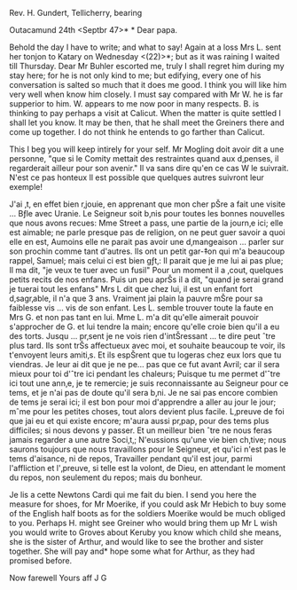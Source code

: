 Rev. H. Gundert, Tellicherry, bearing

 Outacamund 24th <Septbr 47>*
 <Freitag >*
Dear papa.

Behold the day I have to write; and what to say! Again at a loss Mrs L. sent her tonjon to Katary on Wednesday <(22)>*; but as it was raining I waited till Thursday. Dear Mr Buhler escorted me, truly I shall regret him during my stay here; for he is not only kind to me; but edifying, every one of his conversation is salted so much that it does me good. I think you will like him very well when know him closely. I must say compared with Mr W. he is far supperior to him. W. appears to me now poor in many respects. B. is thinking to pay perhaps a visit at Calicut. When the matter is quite settled I shall let you know. It may be then, that he shall meet the Greiners there and come up together. I do not think he entends to go farther than Calicut.

This I beg you will keep intirely for your self. Mr Mogling doit avoir dit a une personne, "que si le Comity mettait des restraintes quand aux d‚penses, il regarderait ailleur pour son avenir." Il va sans dire qu'en ce cas W le suivrait. N'est ce pas honteux Il est possible que quelques autres suivront leur exemple!

J'ai ‚t‚ en effet bien r‚jouie, en apprenant que mon cher pŠre a fait une visite … Bƒle avec Uranie. Le Seigneur soit b‚nis pour toutes les bonnes nouvelles que nous avons recues: Mme Street a pass‚ une partie de la journ‚e ici; elle est aimable; ne parle presque pas de religion, on ne peut guer savoir a quoi elle en est, Aumoins elle ne parait pas avoir une d‚mangeaison … parler sur son prochin comme tant d'autres. Ils ont un petit gar-‡on qui m'a beaucoup rappel‚ Samuel; mais celui ci est bien gƒt‚: Il parait que je me lui ai pas plue; Il ma dit, "je veux te tuer avec un fusil" Pour un moment il a ‚cout‚ quelques petits recits de nos enfans. Puis un peu aprŠs il a dit, "quand je serai grand je tuerai tout les enfans" Mrs L dit que chez lui, il est un enfant fort d‚sagr‚able, il n'a que 3 ans. Vraiment jai plain la pauvre mŠre pour sa faiblesse vis … vis de son enfant. Les L. semble trouver toute la faute en Mrs G. et non pas tant en lui. Mme L. m'a dit qu'elle aimerait pouvoir s'approcher de G. et lui tendre la main; encore qu'elle croie bien qu'il a eu des torts. Jusqu … pr‚sent je ne vois rien d'intŠressant … te dire peut ˆtre plus tard. Ils sont trŠs affectueux avec moi, et souhaite beaucoup te voir, ils t'envoyent leurs amiti‚s. Et ils espŠrent que tu logeras chez eux lors que tu viendras. Je leur ai dit que je ne pe... pas que ce fut avant Avril; car il sera mieux pour toi d'ˆtre ici pendant les chaleurs; Puisque tu me permet d'ˆtre ici tout une ann‚e, je te remercie; je suis reconnaissante au Seigneur pour ce tems, et je n'ai pas de doute qu'il sera b‚ni. 
Je ne sai pas encore combien de tems je serai ici; il est bon pour moi d'apprendre a aller au jour le jour; mˆme pour les petites choses, tout alors devient plus facile. L‚preuve de foi que jai eu et qui existe encore; m'aura aussi pr‚pap‚ pour des tems plus difficiles; si nous devons y passer. Et un meilleur bien ˆtre ne nous feras jamais regarder a une autre Soci‚t‚; N'eussions qu'une vie bien ch‚tive; nous saurons toujours que nous travaillons pour le Seigneur, et qu'ici n'est pas le tems d'aisance, ni de repos, Travailler pendant qu'il est jour, parmi l'affliction et l'‚preuve, si telle est la volont‚ de Dieu, en attendant le moment du repos, non seulement du repos; mais du bonheur.

Je lis a cette Newtons Cardi qui me fait du bien. I send you here the measure for shoes, for Mr Moerike, if you could ask Mr Hebich to buy some of the English half boots as for the soldiers Moerike would be much obliged to you. Perhaps H. might see Greiner who would bring them up Mr L wish you would write to Groves about Keruby you know which child she means, she is the sister of Arthur, and would like to see the brother and sister together. She will pay and* hope some what for Arthur, as they had promised before.

 Now farewell
 Yours aff J G


